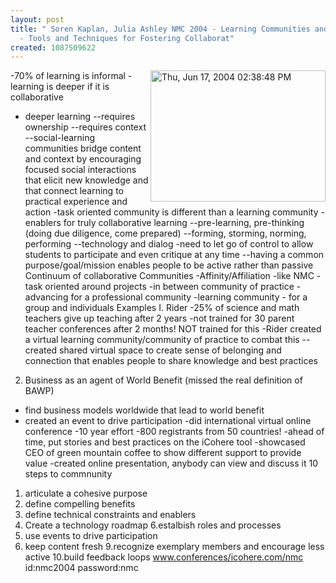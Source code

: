 ```yaml
---
layout: post
title: " Soren Kaplan, Julia Ashley NMC 2004 - Learning Communities and Social Computing
  - Tools and Techniques for Fostering Collaborat"
created: 1087509622
---
```

<a href="http://www.rolandtanglao.com/images/Thu, Jun 17, 2004 02:38:48 PM.jpg" onclick="window.open('http://www.rolandtanglao.com/images/Thu, Jun 17, 2004 02:38:48 PM.jpg','popup','width=640,height=480,scrollbars=yes,resizable=yes,toolbar=no,directories=no,location=no,menubar=no,status=yes,left=0,top=0');return false"><img src="http://www.rolandtanglao.com/images/Thu, Jun 17, 2004 02:38:48 PM-tm.jpg" height="210" width="280" align="right" alt="Thu, Jun 17, 2004 02:38:48 PM" /></a>
-70% of learning is informal
-learning is deeper if it is collaborative
- deeper learning
--requires ownership
--requires context
--social-learning communities bridge content and context by encouraging focused social interactions that elicit new knowledge and that connect learning to practical experience and action
-task oriented community is different than a learning community
-enablers for truly collaborative learning
--pre-learning, pre-thinking (doing due diligence, come prepared)
--forming, storming, norming, performing
--technology and dialog -need to let go of control to allow students to participate and even critique at any time
--having a common purpose/goal/mission enables people to be active rather than passive
Continuum of collaborative Communities
-Affinity/Affiliation -like NMC
-task oriented around projects
-in between community of practice - advancing for a professional community
-learning community - for a group and individuals
Examples
I. Rider
-25% of science and math teachers give up teaching after 2 years
-not trained for 30 parent teacher conferences after 2  months! NOT trained for this
-Rider created a virtual learning community/community of practice to combat this
--created shared virtual space to create sense of belonging and connection that enables people to share knowledge and best practices 
2. Business as an agent of World Benefit (missed the real definition of BAWP)
- find business models worldwide that lead to world benefit
- created an event to drive participation
-did international virtual online conference
-10 year effort
-800 registrants from 50 countries!
-ahead of time, put stories and best practices on the iCohere tool
-showcased CEO of green mountain coffee to show different support to provide value
-created online presentation, anybody can view and discuss it
10 steps to commnunity
1. articulate a cohesive purpose
2. define compelling benefits
3. define technical constraints and enablers
4. Create a technology roadmap
6.estalbish roles and processes
7. use events to drive participation
8. keep content fresh
9.recognize exemplary members and encourage less active
10.build feedback loops
www.conferences/icohere.com/nmc
id:nmc2004
password:nmc





